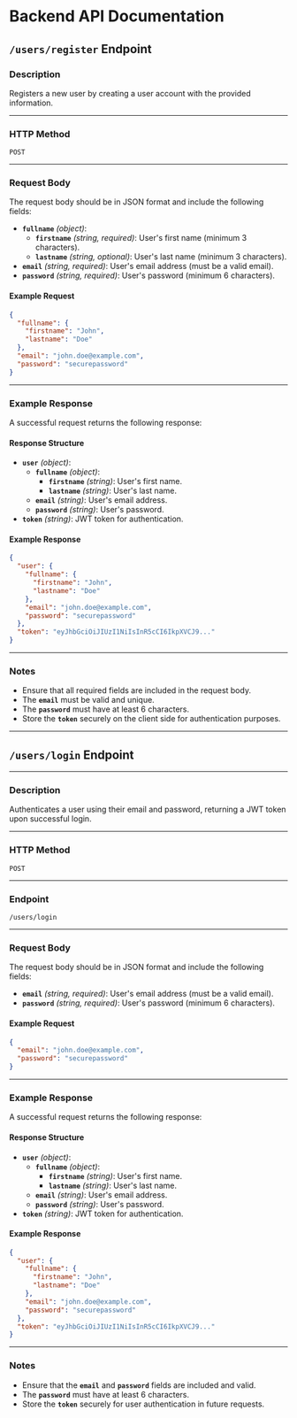 # Backend API Documentation

## `/users/register` Endpoint

### **Description**

Registers a new user by creating a user account with the provided information.

---

### **HTTP Method**

`POST`

---

### **Request Body**

The request body should be in JSON format and include the following fields:

- **`fullname`** _(object)_:
  - **`firstname`** _(string, required)_: User's first name (minimum 3 characters).
  - **`lastname`** _(string, optional)_: User's last name (minimum 3 characters).
- **`email`** _(string, required)_: User's email address (must be a valid email).
- **`password`** _(string, required)_: User's password (minimum 6 characters).

#### **Example Request**

```json
{
  "fullname": {
    "firstname": "John",
    "lastname": "Doe"
  },
  "email": "john.doe@example.com",
  "password": "securepassword"
}
```

---

### **Example Response**

A successful request returns the following response:

#### **Response Structure**

- **`user`** _(object)_:
  - **`fullname`** _(object)_:
    - **`firstname`** _(string)_: User's first name.
    - **`lastname`** _(string)_: User's last name.
  - **`email`** _(string)_: User's email address.
  - **`password`** _(string)_: User's password.
- **`token`** _(string)_: JWT token for authentication.

#### **Example Response**

```json
{
  "user": {
    "fullname": {
      "firstname": "John",
      "lastname": "Doe"
    },
    "email": "john.doe@example.com",
    "password": "securepassword"
  },
  "token": "eyJhbGciOiJIUzI1NiIsInR5cCI6IkpXVCJ9..."
}
```

---

### **Notes**

- Ensure that all required fields are included in the request body.
- The **`email`** must be valid and unique.
- The **`password`** must have at least 6 characters.
- Store the **`token`** securely on the client side for authentication purposes.


 ---
## `/users/login` Endpoint
 ---

### **Description**
Authenticates a user using their email and password, returning a JWT token upon successful login.

---

### **HTTP Method**
`POST`

---

### **Endpoint**
`/users/login`

---

### **Request Body**
The request body should be in JSON format and include the following fields:

- **`email`** *(string, required)*: User's email address (must be a valid email).
- **`password`** *(string, required)*: User's password (minimum 6 characters).

#### **Example Request**
```json
{
  "email": "john.doe@example.com",
  "password": "securepassword"
}
```

---

### **Example Response**
A successful request returns the following response:

#### **Response Structure**
- **`user`** *(object)*:
  - **`fullname`** *(object)*:
    - **`firstname`** *(string)*: User's first name.
    - **`lastname`** *(string)*: User's last name.
  - **`email`** *(string)*: User's email address.
  - **`password`** *(string)*: User's password.
- **`token`** *(string)*: JWT token for authentication.

#### **Example Response**
```json
{
  "user": {
    "fullname": {
      "firstname": "John",
      "lastname": "Doe"
    },
    "email": "john.doe@example.com",
    "password": "securepassword"
  },
  "token": "eyJhbGciOiJIUzI1NiIsInR5cCI6IkpXVCJ9..."
}
```

---

### **Notes**
- Ensure that the **`email`** and **`password`** fields are included and valid.
- The **`password`** must have at least 6 characters.
- Store the **`token`** securely for user authentication in future requests.
